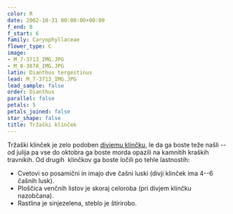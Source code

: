 ```yaml
---
color: R
date: 2002-10-31 00:00:00+00:00
f_end: 8
f_start: 6
family: Caryophyllaceae
flower_type: C
image:
- M_7-3713_IMG.JPG
- M_8-3878_IMG.JPG
latin: Dianthus tergestinus
lead: M_7-3713_IMG.JPG
lead_sample: false
order: Dianthus
parallel: false
petals: 5
petals_joined: false
star_shape: false
title: Tržaški klinček
---
```

Tržaški klinček je zelo podoben [divjemu klinčku](../dianthussylvestris/), le da ga boste teže našli -- od julija pa vse do oktobra ga boste morda opazili na kamnitih kraških travnikih. Od drugih  klinčkov ga boste ločili po tehle lastnostih:

-   Cvetovi so posamični in imajo dve čašni luski (divji klinček ima 4--6 čašnih lusk).
-   Ploščica venčnih listov je skoraj celoroba (pri divjem klinčku nazobčana).
-   Rastlina je sinjezelena, steblo je štirirobo.
